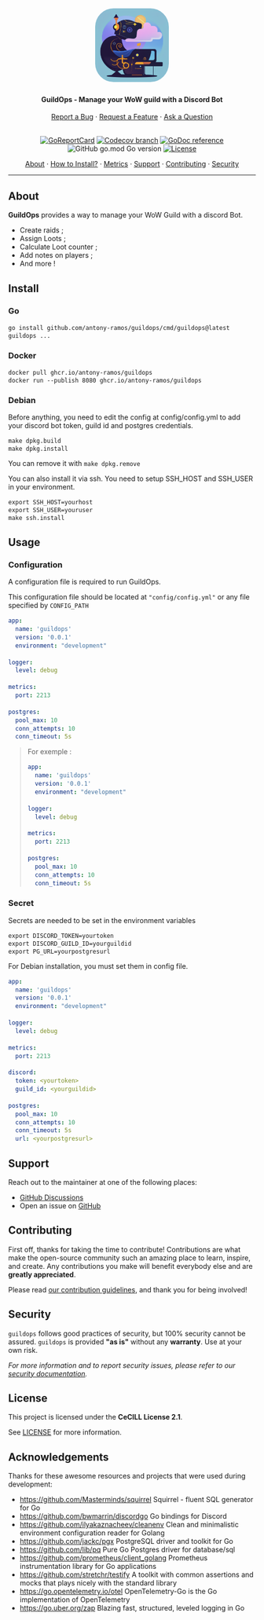 <!-- markdownlint-disable MD033 -->
<h1 align="center">
  <img src="assets/logo.png" alt="guildOps logo" width="150" height="150" style="border-radius: 25%">
</h1>

<h4 align="center">GuildOps - Manage your WoW guild with a Discord Bot</h4>

<div align="center">
  <a href="https://github.com/antony-ramos/guildops/issues/new">Report a Bug</a> ·
  <a href="https://github.com/antony-ramos/guildops/issues/new">Request a Feature</a> ·
  <a href="https://github.com/antony-ramos/guildops/discussions">Ask a Question</a>
  <br/>
  <br/>

[![GoReportCard](https://goreportcard.com/badge/github.com/antony-ramos/guildops)](https://goreportcard.com/report/github.com/antony-ramos/guildops)
[![Codecov branch](https://img.shields.io/codecov/c/github/antony-ramos/guildops/main?label=code%20coverage)](https://app.codecov.io/gh/antony-ramos/guildops/tree/main)
[![GoDoc reference](https://img.shields.io/badge/godoc-reference-blue.svg)](https://pkg.go.dev/github.com/antony-ramos/guildops)
<br/>
![GitHub go.mod Go version](https://img.shields.io/github/go-mod/go-version/antony-ramos/guildops?logo=go&logoColor=white&logoWidth=20)
[![License](https://img.shields.io/badge/license-CeCILL%202.1-blue?logo=git&logoColor=white&logoWidth=20)](LICENSE)

<a href="#about">About</a> ·
<a href="#install">How to Install?</a> ·
<a href="#exported-metrics">Metrics</a> ·
<a href="#support">Support</a> ·
<a href="#contributing">Contributing</a> ·
<a href="#security">Security</a>

</div>

---
<!-- markdownlint-enable MD033 -->

## About

**GuildOps** provides a way to manage your WoW Guild with a discord Bot.
* Create raids ;
* Assign Loots ;
* Calculate Loot counter ;
* Add notes on players ;
* And more !

## Install

### Go

```shell
go install github.com/antony-ramos/guildops/cmd/guildops@latest
guildops ...
```

### Docker

```shell
docker pull ghcr.io/antony-ramos/guildops
docker run --publish 8080 ghcr.io/antony-ramos/guildops
```

### Debian
Before anything, you need to edit the config at config/config.yml to add your discord bot token, guild id and postgres credentials.
```shell
make dpkg.build 
make dpkg.install
```

You can remove it with `make dpkg.remove`

You can also install it via ssh. You need to setup SSH_HOST and SSH_USER in your environment.

```shell
export SSH_HOST=yourhost
export SSH_USER=youruser
make ssh.install
```


## Usage

### Configuration

A configuration file is required to run GuildOps. 

This configuration file should be located at `"config/config.yml"` or any file specified by `CONFIG_PATH`

```yaml
app:
  name: 'guildops'
  version: '0.0.1'
  environment: "development"

logger:
  level: debug

metrics:
  port: 2213

postgres:
  pool_max: 10
  conn_attempts: 10
  conn_timeout: 5s
```

> For exemple :
> ```yaml
> app:
>   name: 'guildops'
>   version: '0.0.1'
>   environment: "development"
>
> logger:
>   level: debug
>
> metrics:
>   port: 2213
>
> postgres:
>   pool_max: 10
>   conn_attempts: 10
>   conn_timeout: 5s
>```

### Secret 

Secrets are needed to be set in the environment variables
    
  ```shell
  export DISCORD_TOKEN=yourtoken
  export DISCORD_GUILD_ID=yourguildid
  export PG_URL=yourpostgresurl
  ```

For Debian installation, you must set them in config file.
  ```yaml
app:
    name: 'guildops'
    version: '0.0.1'
    environment: "development"

logger:
    level: debug

metrics:
    port: 2213

discord:
    token: <yourtoken>
    guild_id: <yourguildid>

postgres:
    pool_max: 10
    conn_attempts: 10
    conn_timeout: 5s
    url: <yourpostgresurl>
  ```


## Support

Reach out to the maintainer at one of the following places:

- [GitHub Discussions](https://github.com/antony-ramos/guildops/discussions)
- Open an issue on [GitHub](https://github.com/antony-ramos/guildops/issues/new)

## Contributing

First off, thanks for taking the time to contribute! Contributions are what make the
open-source community such an amazing place to learn, inspire, and create. Any contributions
you make will benefit everybody else and are **greatly appreciated**.

Please read [our contribution guidelines](docs/CONTRIBUTING.md), and thank you for being involved!

## Security

`guildops` follows good practices of security, but 100% security cannot be assured.
`guildops` is provided **"as is"** without any **warranty**. Use at your own risk.

*For more information and to report security issues, please refer to our [security documentation](docs/SECURITY.md).*

## License

This project is licensed under the **CeCILL License 2.1**.

See [LICENSE](LICENSE) for more information.

## Acknowledgements

Thanks for these awesome resources and projects that were used during development:

- <https://github.com/Masterminds/squirrel> Squirrel - fluent SQL generator for Go
- <https://github.com/bwmarrin/discordgo>  Go bindings for Discord
- <https://github.com/ilyakaznacheev/cleanenv> Clean and minimalistic environment configuration reader for Golang
- <https://github.com/jackc/pgx> PostgreSQL driver and toolkit for Go
- <https://github.com/lib/pq> Pure Go Postgres driver for database/sql
- <https://github.com/prometheus/client_golang> Prometheus instrumentation library for Go applications
- <https://github.com/stretchr/testify> A toolkit with common assertions and mocks that plays nicely with the standard library
- <https://go.opentelemetry.io/otel> OpenTelemetry-Go is the Go implementation of OpenTelemetry
- <https://go.uber.org/zap> Blazing fast, structured, leveled logging in Go
